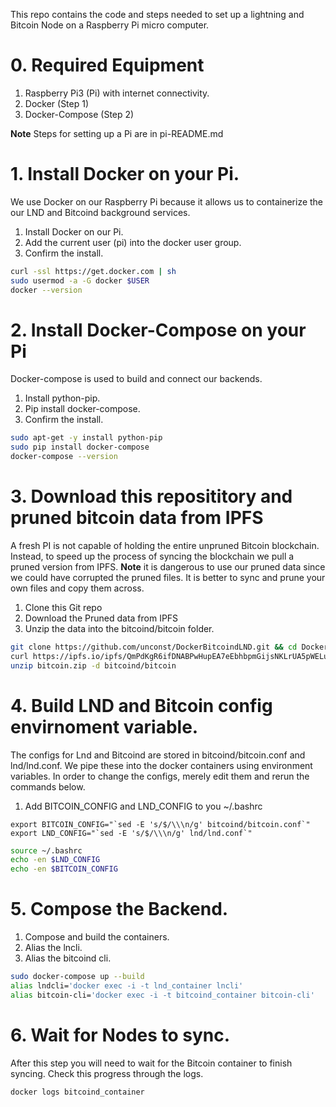 This repo contains the code and steps needed to set up a lightning and Bitcoin Node on a Raspberry Pi micro computer.

# 0. Required Equipment
1. Raspberry Pi3 (Pi) with internet connectivity.
1. Docker (Step 1)
1. Docker-Compose (Step 2)

**Note** Steps for setting up a Pi are in pi-README.md 

# 1. Install Docker on your Pi.
We use Docker on our Raspberry Pi because it allows us to containerize the our
LND and Bitcoind background services.

1. Install Docker on our Pi.
1. Add the current user (pi) into the docker user group.
1. Confirm the install.

```bash
curl -ssl https://get.docker.com | sh
sudo usermod -a -G docker $USER
docker --version
```

# 2. Install Docker-Compose on your Pi
Docker-compose is used to build and connect our backends.

1. Install python-pip.
1. Pip install docker-compose.
1. Confirm the install.

```bash
sudo apt-get -y install python-pip
sudo pip install docker-compose
docker-compose --version
```

# 3. Download this reposititory and pruned bitcoin data from IPFS
A fresh PI is not capable of holding the entire unpruned Bitcoin blockchain.
Instead, to speed up the process of syncing the blockchain we pull a pruned version from IPFS.
**Note** it is dangerous to use our pruned data since we could have corrupted the pruned files.
It is better to sync and prune your own files and copy them across.

1. Clone this Git repo
1. Download the Pruned data from IPFS
1. Unzip the data into the bitcoind/bitcoin folder.

```bash
git clone https://github.com/unconst/DockerBitcoindLND.git && cd DockerBitcoinLND
curl https://ipfs.io/ipfs/QmPdKgR6ifDNABPwHupEA7eEbhbpmGijsNKLrUA5pWELuQ > bitcoin.zip
unzip bitcoin.zip -d bitcoind/bitcoin
```

# 4. Build LND and Bitcoin config envirnoment variable.
The configs for Lnd and Bitcoind are stored in bitcoind/bitcoin.conf and lnd/lnd.conf. We pipe these into the docker containers using environment variables.
In order to change the configs, merely edit them and rerun the commands below.

1. Add BITCOIN_CONFIG and LND_CONFIG to you ~/.bashrc 

```Add to your ~/.bashrc
export BITCOIN_CONFIG="`sed -E 's/$/\\\n/g' bitcoind/bitcoin.conf`"
export LND_CONFIG="`sed -E 's/$/\\\n/g' lnd/lnd.conf`"
```
```bash
source ~/.bashrc
echo -en $LND_CONFIG
echo -en $BITCOIN_CONFIG
```

# 5. Compose the Backend.

1. Compose and build the containers.
1. Alias the lncli.
1. Alias the bitcoind cli.

```bash
sudo docker-compose up --build
alias lndcli='docker exec -i -t lnd_container lncli'
alias bitcoin-cli='docker exec -i -t bitcoind_container bitcoin-cli'
```

# 6. Wait for Nodes to sync.
After this step you will need to wait for the Bitcoin container to finish syncing. Check this progress through the logs.

```bash
docker logs bitcoind_container
```




